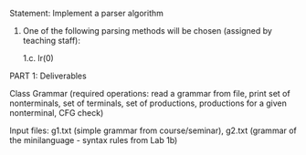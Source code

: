 Statement: Implement a parser algorithm


1. One of the following parsing methods will be chosen (assigned by teaching staff):


    1.c. lr(0)


PART 1: Deliverables 

Class Grammar (required operations: read a grammar from file, print set of nonterminals, set of terminals, set of productions, productions for a given nonterminal, CFG check)

Input files: g1.txt (simple grammar from course/seminar), g2.txt (grammar of the minilanguage - syntax rules from Lab 1b)

